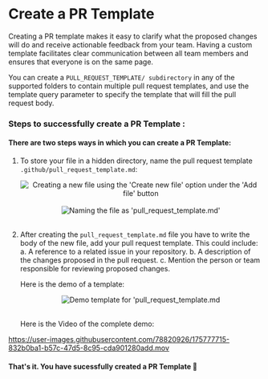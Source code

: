 # Create a PR Template

Creating a PR template makes it easy to clarify what the proposed changes will do and receive actionable feedback from your team. Having a custom template facilitates clear communication between all team members and ensures that everyone is on the same page.

You can create a `PULL_REQUEST_TEMPLATE/ subdirectory` in any of the supported folders to contain multiple pull request templates, and use the template query parameter to specify the template that will fill the pull request body.

### Steps to successfully create a PR Template : 
#### There are two steps ways in which you can create a PR Template:
1. To store your file in a hidden directory, name the pull request template `.github/pull_request_template.md`:

     <div align="center">
      <img src="https://user-images.githubusercontent.com/78820926/172212505-5eb9d121-3dcc-4ef2-87dd-06cdcc9e6396.png" alt="Creating a new file using the 'Create new file' option under the 'Add file' button" />
     </div>
     </br>
      <div align="center">
      <img src="https://user-images.githubusercontent.com/78820926/172214830-3f858f92-da44-41ec-82cb-1325ec3d7742.png" alt="Naming the file as 'pull_request_template.md'" />
     </div>
     </br>

2. After creating the `pull_request_template.md` file you have to write the body of the new file, add your pull request template. This could include:
     a. A reference to a related issue in your repository.
     b. A description of the changes proposed in the pull request.
     c. Mention the person or team responsible for reviewing proposed changes.
     
     Here is the demo of a template:
     <div align="center">
      <img src="https://user-images.githubusercontent.com/78820926/172215461-89812839-a0fd-4614-b5f5-10242dd78328.png" alt="Demo template for 'pull_request_template.md" />
     </div>
     </br>
     
     Here is the Video of the complete demo:



https://user-images.githubusercontent.com/78820926/175777715-832b0ba1-b57c-47d5-8c95-cda901280add.mov


#### That's it. You have sucessfully created a PR Template 🎉
